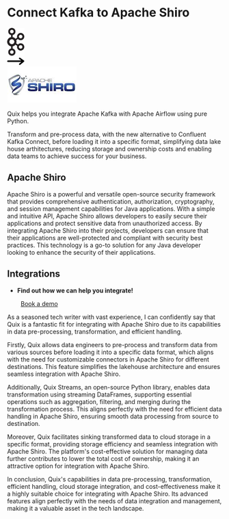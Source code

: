 # Connect Kafka to Apache Shiro

<div class="connect-images cards blog-grid-card" markdown>
<div>
<img src="../images/kafka_logo.png" width="40px" />
</div>
<div>
<img src="../images/arrow.svg" width="40px" />
</div>
<div>
<img src="./images/apache-shiro_1.jpg" />
</div>
</div>

Quix helps you integrate Apache Kafka with Apache Airflow using pure Python.

Transform and pre-process data, with the new alternative to Confluent Kafka Connect, before loading it into a specific format, simplifying data lake house arthitectures, reducing storage and ownership costs and enabling data teams to achieve success for your business.

## Apache Shiro

Apache Shiro is a powerful and versatile open-source security framework that provides comprehensive authentication, authorization, cryptography, and session management capabilities for Java applications. With a simple and intuitive API, Apache Shiro allows developers to easily secure their applications and protect sensitive data from unauthorized access. By integrating Apache Shiro into their projects, developers can ensure that their applications are well-protected and compliant with security best practices. This technology is a go-to solution for any Java developer looking to enhance the security of their applications.

## Integrations

<div class="grid cards" markdown>

- __Find out how we can help you integrate!__

    <a class="md-button md-button--primary" href="https://share.hsforms.com/1iW0TmZzKQMChk0lxd_tGiw4yjw2?__hstc=175542013.2303933fbd746c0ac86d9ccbe9bc9100.1728383268831.1729603416735.1729620918855.31&__hssc=175542013.1.1729620918855&__hsfp=2132701734" target="_blank" style="margin:.5rem;">Book a demo</a>

</div>


As a seasoned tech writer with vast experience, I can confidently say that Quix is a fantastic fit for integrating with Apache Shiro due to its capabilities in data pre-processing, transformation, and efficient handling. 

Firstly, Quix allows data engineers to pre-process and transform data from various sources before loading it into a specific data format, which aligns with the need for customizable connectors in Apache Shiro for different destinations. This feature simplifies the lakehouse architecture and ensures seamless integration with Apache Shiro.

Additionally, Quix Streams, an open-source Python library, enables data transformation using streaming DataFrames, supporting essential operations such as aggregation, filtering, and merging during the transformation process. This aligns perfectly with the need for efficient data handling in Apache Shiro, ensuring smooth data processing from source to destination.

Moreover, Quix facilitates sinking transformed data to cloud storage in a specific format, providing storage efficiency and seamless integration with Apache Shiro. The platform's cost-effective solution for managing data further contributes to lower the total cost of ownership, making it an attractive option for integration with Apache Shiro.

In conclusion, Quix's capabilities in data pre-processing, transformation, efficient handling, cloud storage integration, and cost-effectiveness make it a highly suitable choice for integrating with Apache Shiro. Its advanced features align perfectly with the needs of data integration and management, making it a valuable asset in the tech landscape.

